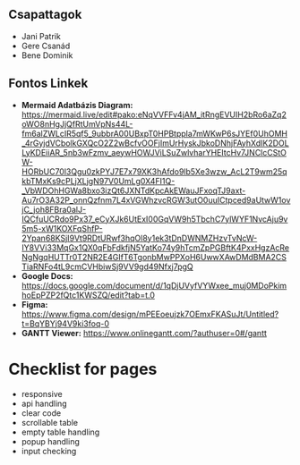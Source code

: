 ## Csapattagok
- Jani Patrik
- Gere Csanád
- Bene Dominik
## Fontos Linkek
- **Mermaid Adatbázis Diagram:** https://mermaid.live/edit#pako:eNqVVFFv4jAM_itRngEVUIH2bRo6aZq2oWO8nHgJjQfRtUmVpNs44L-fm6alZWLcIR5qf5_9ubbrA00UBxpT0HPBtppla7mWKwP6sJYEf0UhOMH_4rGyjdVCbolkGXQcO2Z2wBcfvOOFjImUrHyskJbkoDNhjFAyhXdIK2DOLLyKDEiiAR_5nb3wFzmv_aeywHOWJViLSuZwlvharYHEItcHv7JNClcCStOW-HORbUC70l3Qgu0zkPYJ7E7x79XK3hAfdo9lb5Xe3wzw_AcL2T9wm25qkbTMxKs9cPLjXLjgN97V0UmLg0X4FI1Q-_VbWDOhHGWa8bxo3izQt6JXNTdKpcAkEWauJFxoqTJ9axt-Au7rO3A32P_onnQzfnm7L4xVGWhzvcRGW3utO0uuICtpced9aUtwW1ovjC_joh8FBra0alJ-IQCfuUCRdo9Px37_eCyXJk6UtExI00GqVW9h5TbchC7ylWYF1NvcAju9v5m5-xW1KOXFqShfP-2Ypan68KSjI9Vt9RDtURwf3hqOl8y1ek3tDnDWNMZHzvTvNcW-IY8VVi33MqGx1QX0qFbFdkfjN5YatKo74y9hTcmZpPGBftK4PxxHgzAcReNgNgqHUTTr0T2NR2E4GIfT6TgonbMwPPXoH6UwwXAwDMdBMA2CSTiaRNFo4tL9cmCVHbiwSj9VV9gd49Nfxj7pgQ
- **Google Docs:** https://docs.google.com/document/d/1qDjUVyfVYWxee_muj0MDoPkimhoEpPZP2fQtc1KWSZQ/edit?tab=t.0 
- **Figma:** https://www.figma.com/design/mPEEoeujzk7OEmxFKASuJt/Untitled?t=BqYBYj94V9ki3foq-0 
- **GANTT Viewer:** https://www.onlinegantt.com/?authuser=0#/gantt

# Checklist for pages
- responsive
- api handling
- clear code
- scrollable table
- empty table handling
- popup handling
- input checking
  
